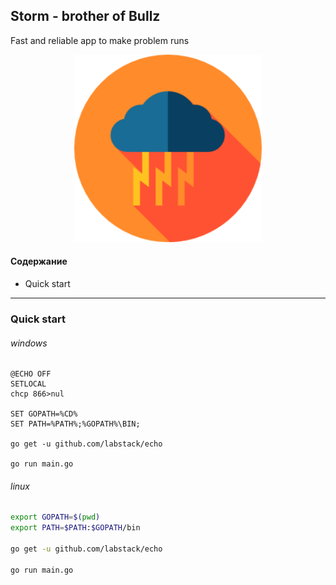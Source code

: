 ## Storm - brother of Bullz
Fast and reliable app to make problem runs

<p align="center" style="text-align:center;">
  <img src="https://github.com/Nikeweke/Storm/blob/master/public/assets/storm.png?raw=true" width="300" />
</p>

#### Содержание 
* Quick start

---

### Quick start
###### windows
```batch
@ECHO OFF
SETLOCAL
chcp 866>nul

SET GOPATH=%CD%
SET PATH=%PATH%;%GOPATH%\BIN;

go get -u github.com/labstack/echo

go run main.go
```

###### linux
```bash
export GOPATH=$(pwd)
export PATH=$PATH:$GOPATH/bin

go get -u github.com/labstack/echo

go run main.go
```
